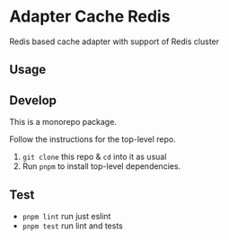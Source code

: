 # Adapter Cache Redis

Redis based cache adapter with support of Redis cluster


## Usage


## Develop

This is a monorepo package.

Follow the instructions for the top-level repo.
1. `git clone` this repo & `cd` into it as usual
2. Run `pnpm` to install top-level dependencies.



## Test

- `pnpm lint` run just eslint
- `pnpm test` run lint and tests

